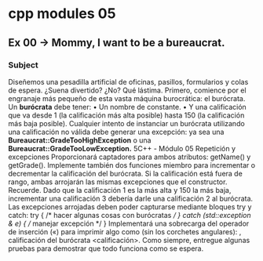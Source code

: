 # cpp modules 05

## Ex 00 -> Mommy, I want to be a bureaucrat.

### Subject
Diseñemos una pesadilla artificial de oficinas, pasillos, formularios y colas de espera.
¿Suena divertido? ¿No? Qué lástima.
Primero, comience por el engranaje más pequeño de esta vasta máquina burocrática: el burócrata.
Un **burócrata** debe tener:
• Un nombre de constante.
• Y una calificación que va desde 1 (la calificación más alta posible) hasta 150 (la calificación más baja posible).
Cualquier intento de instanciar un burócrata utilizando una calificación no válida debe generar una excepción:
ya sea una **Bureaucrat::GradeTooHighException** o una **Bureaucrat::GradeTooLowException.**
5C++ - Módulo 05
Repetición y excepciones
Proporcionará captadores para ambos atributos: getName() y getGrade(). Implemente también dos funciones miembro para incrementar o decrementar la calificación del burócrata. Si
la calificación está fuera de rango, ambas arrojarán las mismas excepciones que el constructor.
Recuerde. Dado que la calificación 1 es la más alta y 150 la más baja,
incrementar una calificación 3 debería darle una calificación 2 al burócrata.
Las excepciones arrojadas deben poder capturarse mediante bloques try y catch:
try
{
/* hacer algunas cosas con burócratas */
}
catch (std::exception & e)
{
/* manejar excepción */
}
Implementará una sobrecarga del operador de inserción («) para imprimir algo como
(sin los corchetes angulares):
<nombre>, calificación del burócrata <calificación>.
Como siempre, entregue algunas pruebas para demostrar que todo funciona como se espera.
